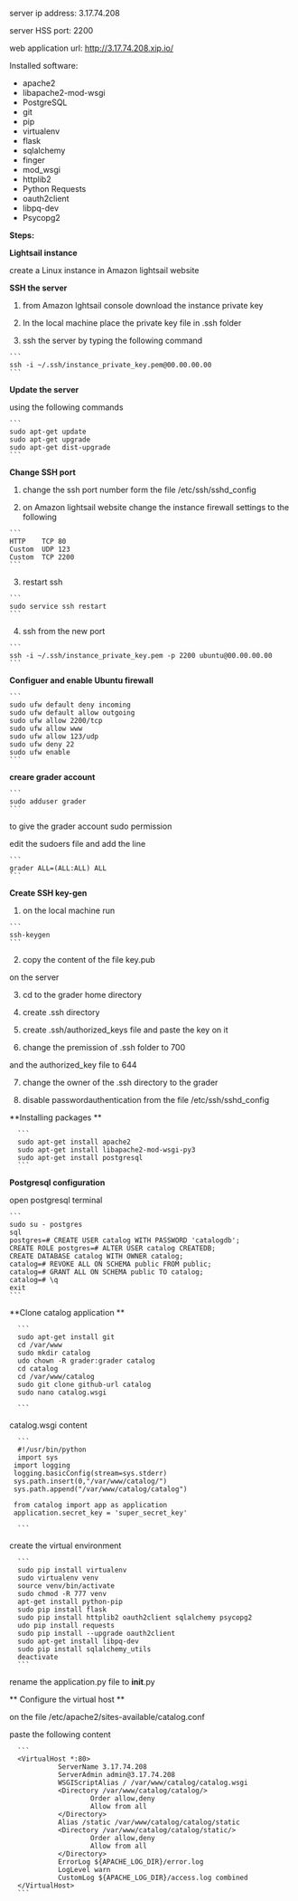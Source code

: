 server ip address: 3.17.74.208

server HSS port: 2200

web application url: http://3.17.74.208.xip.io/

Installed software:
  * apache2 
  * libapache2-mod-wsgi 
  * PostgreSQL
  * git 
  * pip
  * virtualenv
  * flask
  * sqlalchemy 
  * finger 
  * mod_wsgi 
  * httplib2 
  * Python Requests 
  * oauth2client 
  * libpq-dev 
  * Psycopg2
  
  **Steps:**
  
  **Lightsail instance**

  create a Linux instance in Amazon lightsail website
    
   **SSH the server**
   
   1. from Amazon lghtsail console download the instance private key
    
   2. In the local machine place the private key file in .ssh folder
    
   3. ssh the server by typing the following command 
    
    ```
    ssh -i ~/.ssh/instance_private_key.pem@00.00.00.00
    ```
    
   **Update the server**
    
   using the following commands
    
    ```
    sudo apt-get update
    sudo apt-get upgrade
    sudo apt-get dist-upgrade
    ```
    
   **Change SSH port**
    
   1. change the ssh port number form the file /etc/ssh/sshd_config
    
   2. on Amazon lightsail website change the instance firewall settings to the following
    
    ```
    HTTP	TCP	80	
    Custom	UDP	123	
    Custom	TCP	2200
    ```
    
   3. restart ssh 
    
    ```
    sudo service ssh restart
    ```
    
   4. ssh from the new port
    
    ```
    ssh -i ~/.ssh/instance_private_key.pem -p 2200 ubuntu@00.00.00.00
    ```
    
   **Configuer and enable Ubuntu firewall**
    
    ```
    sudo ufw default deny incoming
    sudo ufw default allow outgoing
    sudo ufw allow 2200/tcp
    sudo ufw allow www
    sudo ufw allow 123/udp
    sudo ufw deny 22
    sudo ufw enable
    ```
    
   **creare grader account**
     
    ```
    sudo adduser grader
    ```
    
   to give the grader account sudo permission 
    
   edit the sudoers file and add the line
    
    ```
    grader ALL=(ALL:ALL) ALL
    ```
    
    
   **Create SSH key-gen**
     
   1. on the local machine run 
    
    ```
    ssh-keygen
    ```
    
   2. copy the content of the file key.pub
    
   on the server
    
   3. cd to the grader home directory 
    
   4. create .ssh directory
    
   5. create .ssh/authorized_keys file and paste the key on it
    
   6. change the premission of .ssh folder to 700 
   
   and the authorized_key file to 644
    
   7. change the owner of the .ssh directory to the grader
    
   8. disable passwordauthentication from the file /etc/ssh/sshd_config
    
    
   **Installing packages **
    
      ```
      sudo apt-get install apache2
      sudo apt-get install libapache2-mod-wsgi-py3
      sudo apt-get install postgresql
      ```
      
   **Postgresql configuration**
     
   open postgresql terminal 
     
    ```
    sudo su - postgres
    sql
    postgres=# CREATE USER catalog WITH PASSWORD 'catalogdb';
    CREATE ROLE postgres=# ALTER USER catalog CREATEDB;
    CREATE DATABASE catalog WITH OWNER catalog;
    catalog=# REVOKE ALL ON SCHEMA public FROM public;
    catalog=# GRANT ALL ON SCHEMA public TO catalog;
    catalog=# \q
    exit
    ```
    
   **Clone catalog application **
     
      ```
      sudo apt-get install git
      cd /var/www
      sudo mkdir catalog
      udo chown -R grader:grader catalog 
      cd catalog
      cd /var/www/catalog
      sudo git clone github-url catalog
      sudo nano catalog.wsgi
      
      ```
      
   catalog.wsgi content
      
      ```
      #!/usr/bin/python
      import sys
     import logging
     logging.basicConfig(stream=sys.stderr)
     sys.path.insert(0,"/var/www/catalog/")
     sys.path.append("/var/www/catalog/catalog")

     from catalog import app as application
     application.secret_key = 'super_secret_key'

      ```
      
   create the virtual environment
      
      ```
      sudo pip install virtualenv 
      sudo virtualenv venv 
      source venv/bin/activate 
      sudo chmod -R 777 venv
      apt-get install python-pip 
      sudo pip install flask 
      sudo pip install httplib2 oauth2client sqlalchemy psycopg2 
      udo pip install requests 
      sudo pip install --upgrade oauth2client 
      sudo apt-get install libpq-dev 
      sudo pip install sqlalchemy_utils 
      deactivate
      ```
      
   rename the application.py file to __init__.py
      
      
   ** Configure the virtual host **
      
   on the file /etc/apache2/sites-available/catalog.conf
      
   paste the following content
      
      ```
      <VirtualHost *:80>
                ServerName 3.17.74.208
                ServerAdmin admin@3.17.74.208
                WSGIScriptAlias / /var/www/catalog/catalog.wsgi
                <Directory /var/www/catalog/catalog/>
                        Order allow,deny
                        Allow from all
                </Directory>
                Alias /static /var/www/catalog/catalog/static
                <Directory /var/www/catalog/catalog/static/>
                        Order allow,deny
                        Allow from all
                </Directory>
                ErrorLog ${APACHE_LOG_DIR}/error.log
                LogLevel warn
                CustomLog ${APACHE_LOG_DIR}/access.log combined
      </VirtualHost>
      ```
